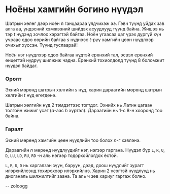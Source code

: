 Ноёны хамгийн богино нүүдэл
===========================
Шатрын хөлөг дээр ноён л ганцаараа үлдчихэж ээ. Гэвч түүнд уйдах зав алга аа,
үндэсний хэмжээний шийдэх асуудлууд түүнд байна. Жишээ нь тэр $t$ нүдэнд зочлох
хэрэгтэй байгаа. Ноён угаасаа цаг үрэх дургүй хүн учраас одоо өөрийн байгаа $s$
нүднээс $t$-рүү хамгийн цөөн нүүдлээр очихыг хүссэн. Түүнд туслаарай!

Ноён нэг нүүдлээр одоо байгаа нүдтэй ерөнхий тал, эсвэл ерөнхий өнцөгтэй нүдрүү
шилжиж чадна. Ерөнхий тохиолдолд түүнд $8$ боломжит нүүдэл байдаг.


### Оролт
Эхний мөрөнд шатрын хөлгийн $s$ нүд, харин дараагийн мөрөнд шатрын хөлгийн $t$
нүд өгөгдөнө.

Шатрын хөлгийн нүд $2$ тэмдэгтээс тогтдог. Эхнийх нь Латин цагаан толгойн жижиг
үсэг ($a$-ааc $h$ хүртэл). Дараагийн нь $1$-с $8$-н хооронд тоо байна.


### Гаралт
Эхний мөрөнд хамгийн цөөн нүүдлийн тоо болох $n$-г хэвлэнэ.

Дараагийн $n$ мөрөнд нүүдлүүдийг нэг, нэгээр гаргана. Нүүдэл бүр `L`, `R`, `U`,
`D`, `LU`, `LD`, `RU`, `RD` -н аль нэгээр тодорхойлогдох ёстой.

`L`, `R`, `U`, `D` нь харгалзан зүүн, баруун, дээд, доош нүүдлийг зурагт
илэрхийлсэнд тохирохоор илэрхийлнэ. Харин $2$ үсэгтэй нүүдлүүд нь диоганаль
шилжилтийг заана. Та аль ч зөв хариуг гаргаж болно.

-- zoloogg
